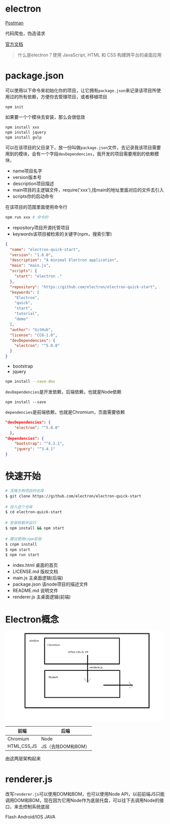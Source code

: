 # electron

[Postman](https://www.getpostman.com/)

代码爬虫，伪造请求

[官方文档](https://electronjs.org/)

> 什么是electron？使用 JavaScript, HTML 和 CSS 构建跨平台的桌面应用

# package.json

可以使用以下命令来初始化你的项目，让它拥有`package.json`来记录该项目所使用过的所有依赖，方便你去管理项目，或者移植项目

```
npm init
```

如果要一个个模块去安装，那么会很低效
```
npm install xxx
npm install jquery
npm install gulp
```
可以在该项目的父目录下，放一份叫做`package.json`文件，去记录我该项目需要用到的模块，会有一个字段`devDependencies`，我开发的项目需要用到的依赖模块，

- name项目名字
- version版本号
- description项目描述
- main项目的主逻辑文件，require('xxx'),找main的地址里面对应的文件去引入
- scripts你的启动命令

在该项目的范围里面使用命令行
```sh
npm run xxx # 命令的
```
- repository项目开源托管项目
- keywords该项目被检索的关键字(npm，搜索引擎)

```json
{
  "name": "electron-quick-start",
  "version": "1.0.0",
  "description": "A minimal Electron application",
  "main": "main.js",
  "scripts": {
    "start": "electron ."
  },
  "repository": "https://github.com/electron/electron-quick-start",
  "keywords": [
    "Electron",
    "quick",
    "start",
    "tutorial",
    "demo"
  ],
  "author": "GitHub",
  "license": "CC0-1.0",
  "devDependencies": {
    "electron": "^5.0.0"
  }
}
```
- bootstrap
- jquery
```sh
npm install --save-dev
```
`devDependencies`是开发依赖，后端依赖，也就是Node依赖
```
npm install --save
```
`dependencies`是前端依赖，也就是Chromium，页面需要依赖
```json
"devDependencies": {
    "electron": "^5.0.0"
  },
"dependencies": {
    "bootstrap": "^4.3.1",
    "jquery": "^3.4.1"
}
```

# 快速开始

```sh
# 克隆示例项目的仓库
$ git clone https://github.com/electron/electron-quick-start

# 进入这个仓库
$ cd electron-quick-start

# 安装依赖并运行
$ npm install && npm start

# 建议使用cnpm安装
$ cnpm install
$ npm start
$ npm run start
```

- index.html 桌面的首页
- LICENSE.md 版权文档
- main.js    主桌面逻辑(后端)
- package.json 该node项目的描述文件
- README.md  说明文件
- renderer.js 主桌面逻辑(前端)

# Electron概念

<img src="./electron.png" />

|前端|后端|
|-|-|
|Chromium|Node|
|HTML,CSS,JS|JS（去除DOM和BOM）|

由这两层架构起来


# renderer.js

改写`renderer.js`可以使用DOM和BOM，也可以使用Node API，以前前端JS只能调用DOM和BOM，现在因为它用Node作为底层托盘，可以往下去调用Node的接口，来去控制系统底层

Flash Android/IOS JAVA